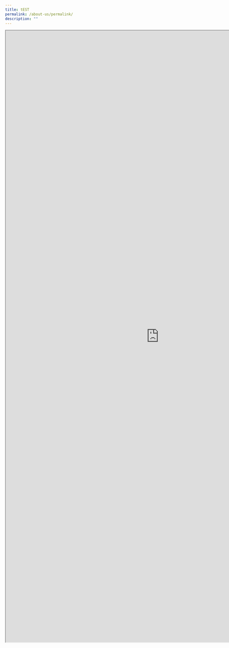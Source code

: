 ```yaml
---
title: tEST
permalink: /about-us/permalink/
description: ""
---
```

<iframe height="2000" width="1000" src="https://docs.google.com/document/d/e/2PACX-1vRCdy-rP-phqsmhobmyprqYnlGXqtuOYAMBKP0FWpiSOsfVvE5O6W2cwFTTEd4Vs0m2juLBKsfuWLHJ/pub?embedded=true"></iframe>